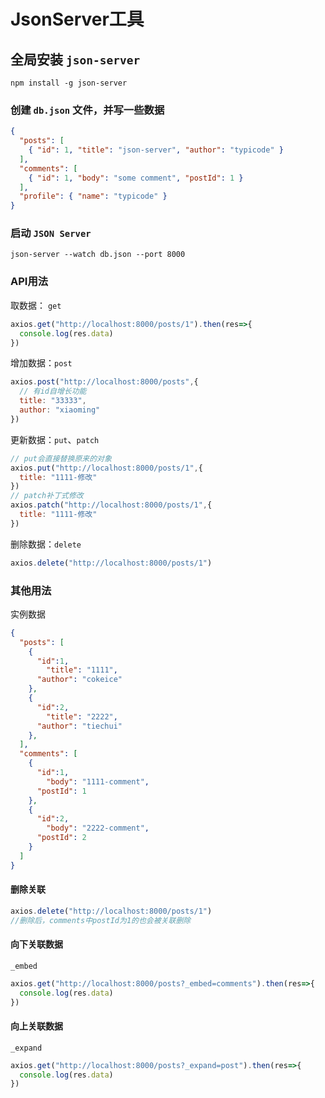 # JsonServer工具

## 全局安装 `json-server`

```shell
npm install -g json-server
```

### 创建 `db.json` 文件，并写一些数据

```json
{
  "posts": [
    { "id": 1, "title": "json-server", "author": "typicode" }
  ],
  "comments": [
    { "id": 1, "body": "some comment", "postId": 1 }
  ],
  "profile": { "name": "typicode" }
}
```

### 启动 `JSON Server`

```shell
json-server --watch db.json --port 8000
```

### API用法

取数据： `get`

```js
axios.get("http://localhost:8000/posts/1").then(res=>{
  console.log(res.data)
})
```

增加数据：`post`

```js
axios.post("http://localhost:8000/posts",{
  // 有id自增长功能
  title: "33333",
  author: "xiaoming"
})
```

更新数据：`put`、`patch`

```js
// put会直接替换原来的对象
axios.put("http://localhost:8000/posts/1",{
  title: "1111-修改"
})
// patch补丁式修改
axios.patch("http://localhost:8000/posts/1",{
  title: "1111-修改"
})
```

删除数据：`delete`

```js
axios.delete("http://localhost:8000/posts/1")
```

### 其他用法

实例数据

```json
{
  "posts": [
    {
      "id":1,
    	"title": "1111",
      "author": "cokeice"
    },
    {
      "id":2,
    	"title": "2222",
      "author": "tiechui"
    },
  ],
  "comments": [
    {
      "id":1,
    	"body": "1111-comment",
      "postId": 1
    },
    {
      "id":2,
    	"body": "2222-comment",
      "postId": 2
    }
  ]
}
```

#### 删除关联

```js
axios.delete("http://localhost:8000/posts/1")
//删除后，comments中postId为1的也会被关联删除
```

#### 向下关联数据

`_embed`

```js
axios.get("http://localhost:8000/posts?_embed=comments").then(res=>{
  console.log(res.data)
})
```

#### 向上关联数据

`_expand`

```js
axios.get("http://localhost:8000/posts?_expand=post").then(res=>{
  console.log(res.data)
})
```

